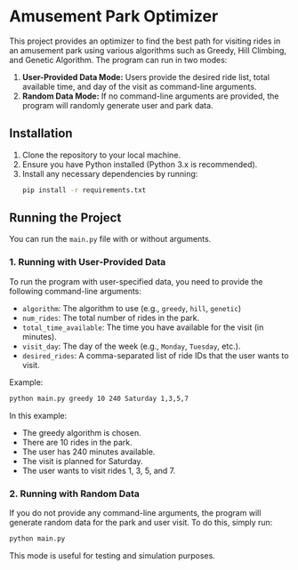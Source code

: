 # Amusement Park Optimizer

This project provides an optimizer to find the best path for visiting rides in an amusement park using various algorithms such as Greedy, Hill Climbing, and Genetic Algorithm. The program can run in two modes:
1. **User-Provided Data Mode:** Users provide the desired ride list, total available time, and day of the visit as command-line arguments.
2. **Random Data Mode:** If no command-line arguments are provided, the program will randomly generate user and park data.

## Installation

1. Clone the repository to your local machine.
2. Ensure you have Python installed (Python 3.x is recommended).
3. Install any necessary dependencies by running:
   ```bash
   pip install -r requirements.txt
   ```

## Running the Project

You can run the `main.py` file with or without arguments.

### 1. Running with User-Provided Data

To run the program with user-specified data, you need to provide the following command-line arguments:
- `algorithm`: The algorithm to use (e.g., `greedy`, `hill`, `genetic`)
- `num_rides`: The total number of rides in the park.
- `total_time_available`: The time you have available for the visit (in minutes).
- `visit_day`: The day of the week (e.g., `Monday`, `Tuesday`, etc.).
- `desired_rides`: A comma-separated list of ride IDs that the user wants to visit.

Example:
```bash
python main.py greedy 10 240 Saturday 1,3,5,7
```

In this example:
- The greedy algorithm is chosen. 
- There are 10 rides in the park. 
- The user has 240 minutes available. 
- The visit is planned for Saturday. 
- The user wants to visit rides 1, 3, 5, and 7.

 ### 2. Running with Random Data
If you do not provide any command-line arguments, the program will generate random data for the park and user visit. To do this, simply run:

```bash
python main.py
```
This mode is useful for testing and simulation purposes.
